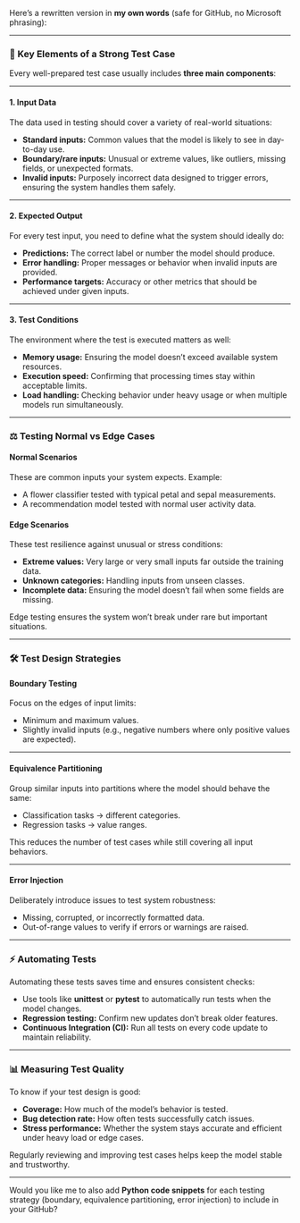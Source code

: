 Here’s a rewritten version in **my own words** (safe for GitHub, no Microsoft phrasing):

---

### 🧩 Key Elements of a Strong Test Case

Every well-prepared test case usually includes **three main components**:

---

#### **1. Input Data**

The data used in testing should cover a variety of real-world situations:

* **Standard inputs:** Common values that the model is likely to see in day-to-day use.
* **Boundary/rare inputs:** Unusual or extreme values, like outliers, missing fields, or unexpected formats.
* **Invalid inputs:** Purposely incorrect data designed to trigger errors, ensuring the system handles them safely.

---

#### **2. Expected Output**

For every test input, you need to define what the system should ideally do:

* **Predictions:** The correct label or number the model should produce.
* **Error handling:** Proper messages or behavior when invalid inputs are provided.
* **Performance targets:** Accuracy or other metrics that should be achieved under given inputs.

---

#### **3. Test Conditions**

The environment where the test is executed matters as well:

* **Memory usage:** Ensuring the model doesn’t exceed available system resources.
* **Execution speed:** Confirming that processing times stay within acceptable limits.
* **Load handling:** Checking behavior under heavy usage or when multiple models run simultaneously.

---

### ⚖️ Testing Normal vs Edge Cases

#### **Normal Scenarios**

These are common inputs your system expects. Example:

* A flower classifier tested with typical petal and sepal measurements.
* A recommendation model tested with normal user activity data.

#### **Edge Scenarios**

These test resilience against unusual or stress conditions:

* **Extreme values:** Very large or very small inputs far outside the training data.
* **Unknown categories:** Handling inputs from unseen classes.
* **Incomplete data:** Ensuring the model doesn’t fail when some fields are missing.

Edge testing ensures the system won’t break under rare but important situations.

---

### 🛠️ Test Design Strategies

#### **Boundary Testing**

Focus on the edges of input limits:

* Minimum and maximum values.
* Slightly invalid inputs (e.g., negative numbers where only positive values are expected).

---

#### **Equivalence Partitioning**

Group similar inputs into partitions where the model should behave the same:

* Classification tasks → different categories.
* Regression tasks → value ranges.

This reduces the number of test cases while still covering all input behaviors.

---

#### **Error Injection**

Deliberately introduce issues to test system robustness:

* Missing, corrupted, or incorrectly formatted data.
* Out-of-range values to verify if errors or warnings are raised.

---

### ⚡ Automating Tests

Automating these tests saves time and ensures consistent checks:

* Use tools like **unittest** or **pytest** to automatically run tests when the model changes.
* **Regression testing:** Confirm new updates don’t break older features.
* **Continuous Integration (CI):** Run all tests on every code update to maintain reliability.

---

### 📊 Measuring Test Quality

To know if your test design is good:

* **Coverage:** How much of the model’s behavior is tested.
* **Bug detection rate:** How often tests successfully catch issues.
* **Stress performance:** Whether the system stays accurate and efficient under heavy load or edge cases.

Regularly reviewing and improving test cases helps keep the model stable and trustworthy.

---

Would you like me to also add **Python code snippets** for each testing strategy (boundary, equivalence partitioning, error injection) to include in your GitHub?
